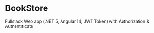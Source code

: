 # BookStore
Fullstack Web app (.NET 5, Angular 14, JWT Token) with Authorization &amp; Authentificate
